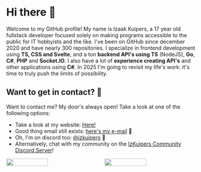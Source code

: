 # Hi there 👋

Welcome to my GitHub profile! My name is Izaak Kuipers, a 17 year old fullstack developer focused solely on making programs accessible to the public for IT hobbyists and the like. I've been on GitHub since december 2020 and have nearly 300 repositories. I specialize in frontend development using **TS, CSS and Svelte**, and a ton **backend API's using TS** (NodeJS), **Go**, **C#**, **PHP** and **Socket.IO**. I also have a lot of **experience creating API's** and other applications using **C#**. In 2025 I'm going to revisit my life's work: it's time to truly push the limits of possibility.

## Want to get in contact? 📧

Want to contact me? My door's always open! Take a look at one of the following options:

- Take a look at my website: [Here!](https://izkuipers.nl)
- Good thing email still exists: [here's my e-mail](mailto:izaak.kuipers@gmail.com) 📧
- Oh, I'm on discord too: [@izkuipers](https://discordapp.com/users/656469722526908427) 💬
- Alternatively, chat with my community on the [IzKuipers Community Discord Server](https://discord.gg/WW3KXHUFgj)!

<div style="display: flex; align-items: center; gap: 20px; flex-wrap: wrap;">

<img src="https://streak-stats.demolab.com/?user=IzKuipers" style="width: calc(50% - 10px)">
<img src="https://github-readme-stats.vercel.app/api?username=IzKuipers&show_icons=true&count_private=true" style="width: calc(50% - 10px)">

</div>
